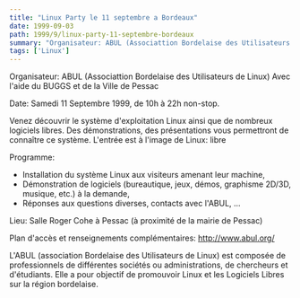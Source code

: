 ```yaml
---
title: "Linux Party le 11 septembre a Bordeaux"
date: 1999-09-03
path: 1999/9/linux-party-11-septembre-bordeaux
summary: "Organisateur: ABUL (Associattion Bordelaise des Utilisateurs de Linux) Avec l'aide du BUGGS et de la Ville de Pessac Date: Samedi 11 Septembre 1999, de 10h à 22h non-stop."
tags: ['Linux']
---
```


<P>Organisateur: ABUL (Associattion Bordelaise des Utilisateurs de Linux)
Avec l'aide du BUGGS et de la Ville de Pessac</P>

<P>Date: Samedi 11 Septembre 1999, de 10h à 22h non-stop.</P>

<P>Venez découvrir le système d'exploitation Linux ainsi que de nombreux
logiciels libres. Des démonstrations, des présentations vous
permettront de connaître ce système.
L'entrée est à l'image de Linux: libre</P>

<P>Programme:</P>

<UL>

<LI>Installation du système Linux aux visiteurs amenant leur machine,
<LI>Démonstration de logiciels (bureautique, jeux, démos, graphisme
2D/3D, musique, etc.) à la demande,
<LI>Réponses aux questions diverses, contacts avec l'ABUL, ...
</UL>

<P>Lieu:
Salle Roger Cohe à Pessac (à proximité de la mairie de Pessac)</P>

<P>Plan d'accès et renseignements complémentaires:
<A HREF="http://www.abul.org/">http://www.abul.org/</A></P>

<P>L'ABUL (association Bordelaise des Utilisateurs de Linux) est composée
de professionnels de différentes sociétés ou administrations, de
chercheurs et d'étudiants. Elle a pour objectif de promouvoir Linux et
les Logiciels Libres sur la région bordelaise.</P>


